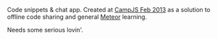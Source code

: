 Code snippets & chat app. Created at [CampJS Feb 2013](http://campjs.com/) as a solution to offline code sharing and general [Meteor](http://meteor.com) learning.

Needs some serious lovin'.
